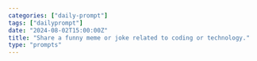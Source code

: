 ```yaml
---
categories: ["daily-prompt"]
tags: ["dailyprompt"]
date: "2024-08-02T15:00:00Z"
title: "Share a funny meme or joke related to coding or technology."
type: "prompts"
---
```

